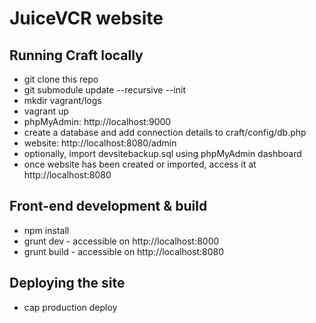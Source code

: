 # JuiceVCR website

## Running Craft locally

* git clone this repo
* git submodule update --recursive --init
* mkdir vagrant/logs
* vagrant up
* phpMyAdmin: http://localhost:9000
* create a database and add connection details to craft/config/db.php
* website: http://localhost:8080/admin
* optionally, import devsitebackup.sql using phpMyAdmin dashboard
* once website has been created or imported, access it at http://localhost:8080

## Front-end development & build
* npm install
* grunt dev - accessible on http://localhost:8000
* grunt build - accessible on http://localhost:8080

## Deploying the site
* cap production deploy